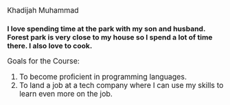 <big>Khadijah Muhammad</big>

<h3>I love spending time at the park with my son and husband. Forest park is very close to my house so I spend a lot of time there. I also love to cook.</h3>

<big>Goals for the Course:
<ol>
 <li>To become proficient in programming languages.</li>

 <li>To land a job at a tech company where I can use my skills to learn even more on the job.</li>

</ol>
